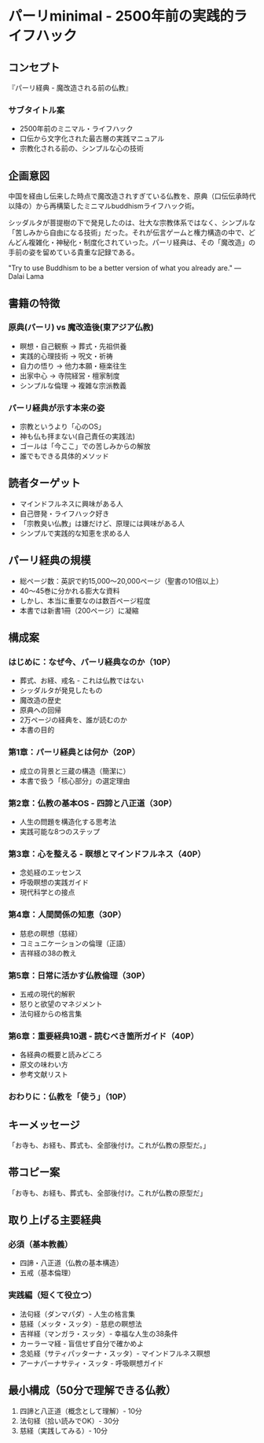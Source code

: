 # パーリminimal - 2500年前の実践的ライフハック

## コンセプト
『パーリ経典 - 魔改造される前の仏教』

### サブタイトル案
- 2500年前のミニマル・ライフハック
- 口伝から文字化された最古層の実践マニュアル
- 宗教化される前の、シンプルな心の技術

## 企画意図
中国を経由し伝来した時点で魔改造されすぎている仏教を、原典（口伝伝承時代以降の）から再構築したミニマルbuddhismライフハック術。

シッダルタが菩提樹の下で発見したのは、壮大な宗教体系ではなく、シンプルな「苦しみから自由になる技術」だった。それが伝言ゲームと権力構造の中で、どんどん複雑化・神秘化・制度化されていった。パーリ経典は、その「魔改造」の手前の姿を留めている貴重な記録である。

"Try to use Buddhism to be a better version of what you already are." — Dalai Lama

## 書籍の特徴
### 原典(パーリ) vs 魔改造後(東アジア仏教)
- 瞑想・自己観察 → 葬式・先祖供養
- 実践的心理技術 → 呪文・祈祷
- 自力の悟り → 他力本願・極楽往生
- 出家中心 → 寺院経営・檀家制度
- シンプルな倫理 → 複雑な宗派教義

### パーリ経典が示す本来の姿
- 宗教というより「心のOS」
- 神も仏も拝まない(自己責任の実践法)
- ゴールは「今ここ」での苦しみからの解放
- 誰でもできる具体的メソッド

## 読者ターゲット
- マインドフルネスに興味がある人
- 自己啓発・ライフハック好き
- 「宗教臭い仏教」は嫌だけど、原理には興味がある人
- シンプルで実践的な知恵を求める人

## パーリ経典の規模
- 総ページ数：英訳で約15,000〜20,000ページ（聖書の10倍以上）
- 40〜45巻に分かれる膨大な資料
- しかし、本当に重要なのは数百ページ程度
- 本書では新書1冊（200ページ）に凝縮

## 構成案

### はじめに：なぜ今、パーリ経典なのか（10P）
- 葬式、お経、戒名 - これは仏教ではない
- シッダルタが発見したもの
- 魔改造の歴史
- 原典への回帰
- 2万ページの経典を、誰が読むのか
- 本書の目的

### 第1章：パーリ経典とは何か（20P）
- 成立の背景と三蔵の構造（簡潔に）
- 本書で扱う「核心部分」の選定理由

### 第2章：仏教の基本OS - 四諦と八正道（30P）
- 人生の問題を構造化する思考法
- 実践可能な8つのステップ

### 第3章：心を整える - 瞑想とマインドフルネス（40P）
- 念処経のエッセンス
- 呼吸瞑想の実践ガイド
- 現代科学との接点

### 第4章：人間関係の知恵（30P）
- 慈悲の瞑想（慈経）
- コミュニケーションの倫理（正語）
- 吉祥経の38の教え

### 第5章：日常に活かす仏教倫理（30P）
- 五戒の現代的解釈
- 怒りと欲望のマネジメント
- 法句経からの格言集

### 第6章：重要経典10選 - 読むべき箇所ガイド（40P）
- 各経典の概要と読みどころ
- 原文の味わい方
- 参考文献リスト

### おわりに：仏教を「使う」（10P）

## キーメッセージ
「お寺も、お経も、葬式も、全部後付け。これが仏教の原型だ。」

## 帯コピー案
「お寺も、お経も、葬式も、全部後付け。これが仏教の原型だ」

## 取り上げる主要経典
### 必須（基本教義）
- 四諦・八正道（仏教の基本構造）
- 五戒（基本倫理）

### 実践編（短くて役立つ）
- 法句経（ダンマパダ）- 人生の格言集
- 慈経（メッタ・スッタ）- 慈悲の瞑想法
- 吉祥経（マンガラ・スッタ）- 幸福な人生の38条件
- カーラーマ経 - 盲信せず自分で確かめよ
- 念処経（サティパッターナ・スッタ）- マインドフルネス瞑想
- アーナパーナサティ・スッタ - 呼吸瞑想ガイド

## 最小構成（50分で理解できる仏教）
1. 四諦と八正道（概念として理解）- 10分
2. 法句経（拾い読みでOK）- 30分
3. 慈経（実践してみる）- 10分